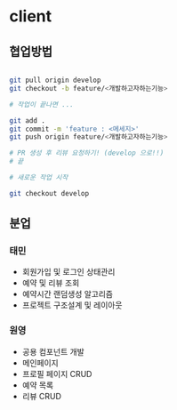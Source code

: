 # client

## 협업방법

```bash

git pull origin develop
git checkout -b feature/<개발하고자하는기능>

# 작업이 끝나면 ...

git add .
git commit -m 'feature : <메세지>'
git push origin feature/<개발하고자하는기능>

# PR 생성 후 리뷰 요청하기! (develop 으로!!)
# 끝

# 새로운 작업 시작

git checkout develop

```

## 분업

### 태민

- 회원가입 및 로그인 상태관리
- 예약 및 리뷰 조회
- 예약시간 랜덤생성 알고리즘
- 프로젝트 구조설계 및 레이아웃


### 원영

- 공용 컴포넌트 개발
- 메인페이지
- 프로필 페이지 CRUD
- 예약 목록
- 리뷰 CRUD
